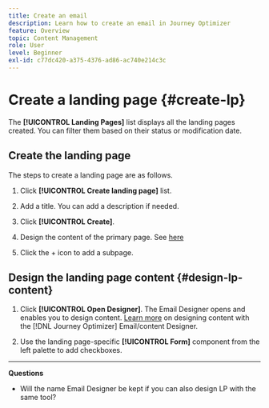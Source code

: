 ```yaml
---
title: Create an email
description: Learn how to create an email in Journey Optimizer
feature: Overview
topic: Content Management
role: User
level: Beginner
exl-id: c77dc420-a375-4376-ad86-ac740e214c3c
---
```

# Create a landing page {#create-lp}

The **[!UICONTROL Landing Pages]** list displays all the landing pages created. You can filter them based on their status or modification date.

## Create the landing page

The steps to create a landing page are as follows.

1. Click **[!UICONTROL Create landing page]** list.

1. Add a title. You can add a description if needed.

1. Click **[!UICONTROL Create]**.

1. Design the content of the primary page. See [here](#design-lp-content)

1. Click the + icon to add a subpage.

## Design the landing page content {#design-lp-content}

1. Click **[!UICONTROL Open Designer]**. The Email Designer opens and enables you to design content. [Learn more](../../design-emails.md) on designing content with the [!DNL Journey Optimizer] Email/content Designer.

1. Use the landing page-specific **[!UICONTROL Form]** component from the left palette to add checkboxes.

***

**Questions**

* Will the name Email Designer be kept if you can also design LP with the same tool?

